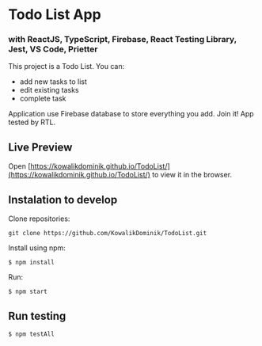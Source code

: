 # Todo List App
### with ReactJS, TypeScript, Firebase, React Testing Library, Jest, VS Code, Prietter

This project is a Todo List.
You can:
 * add new tasks to list
 * edit existing tasks
 * complete task

Application use Firebase database to store everything you add. Join it! 
App tested by RTL.

## Live Preview
Open [https://kowalikdominik.github.io/TodoList/](https://kowalikdominik.github.io/TodoList/) to view it in the browser.

## Instalation to develop
Clone repositories:
```
git clone https://github.com/KowalikDominik/TodoList.git

```
Install using npm:

```
$ npm install
```

Run:

```
$ npm start
```

### 

## Run testing

```
$ npm testAll
```
